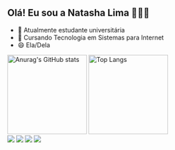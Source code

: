 ## Olá! Eu sou a Natasha Lima 🙋🏻‍♀️

- 🔭 Atualmente estudante universitária
- 🌱 Cursando Tecnologia em Sistemas para Internet
- 😄 Ela/Dela

<div>
    <img height="180em" src="https://github-readme-stats.vercel.app/api?username=NatashaLima&show_icons=true&theme=radical" alt="Anurag's GitHub stats" />
    <img height="180em" src="https://github-readme-stats.vercel.app/api/top-langs/?username=NatashaLima&hide_progress=true&theme=radical" alt="Top Langs" />
</div>

<div> 
  <a href="https://www.instagram.com/natashalllima/" target="_blank"><img src="https://img.shields.io/badge/-Instagram-%23E4405F?style=for-the-badge&logo=instagram&logoColor=white" target="_blank"></a>
 <a href="https://discord.gg/HGsFzWp3" target="_blank"><img src="https://img.shields.io/badge/Discord-7289DA?style=for-the-badge&logo=discord&logoColor=white" target="_blank"></a> 
  <a href ="mailto:natasha.academicotsi@gmail.com"><img src="https://img.shields.io/badge/-Gmail-%23333?style=for-the-badge&logo=gmail&logoColor=white" target="_blank"></a>
  <a href="https://www.linkedin.com/in/natasha-de-souza-589399167/" target="_blank"><img src="https://img.shields.io/badge/-LinkedIn-%230077B5?style=for-the-badge&logo=linkedin&logoColor=white" target="_blank"></a>  
</div>


